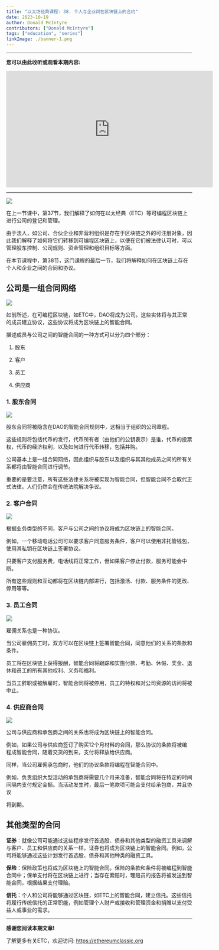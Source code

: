 ```yaml
---
title: "以太坊经典课程: 38. 个人与企业间在区块链上的合约"
date: 2023-10-19
author: Donald McIntyre
contributors: ["Donald McIntyre"]
tags: ["education", "series"]
linkImage: ./banner-1.png
---
```


---
**您可以由此收听或观看本期内容:**

<iframe width="560" height="315" src="https://www.youtube.com/embed/8T_fHNsm_nM?si=89S4yVfgmc1ZyWR6" title="YouTube video player" frameborder="0" allow="accelerometer; autoplay; clipboard-write; encrypted-media; gyroscope; picture-in-picture; web-share" allowfullscreen></iframe>

---

![](./1-zh.png)

在上一节课中，第37节，我们解释了如何在以太经典（ETC）等可编程区块链上进行公司的登记和管理。

由于法人，如公司、合伙企业和非营利组织是存在于区块链之外的可注册对象，因此我们解释了如何将它们转移到可编程区块链上，以便在它们被法律认可时，可以管理股东控制、公司规则、资金管理和组织目标等方面。

在本节课程中，第38节，这门课程的最后一节，我们将解释如何在区块链上存在个人和企业之间的合同和协议。

## 公司是一组合同网络

![](./2-zh.png)

如前所述，在可编程区块链，如ETC中，DAO将成为公司。这些实体将与其正常的成员建立协议，这些协议将成为区块链上的智能合同。

描述成员与公司之间的智能合同的一种方式可以分为四个部分：

1. 股东

2. 客户

3. 员工

4. 供应商

### 1. 股东合同

![](./3-zh.png)

股东合同将被隐含在DAO的智能合同规则中，这相当于组织的公司章程。

这些规则将包括代币的发行，代币所有者（由他们的公钥表示）是谁，代币的投票权，代币的经济权利，以及如何进行代币转移，包括并购。

公司基本上是一组合同网络，因此组织与股东以及组织与其其他成员之间的所有关系都将由智能合同进行调节。

重要的是要注意，所有这些法律关系将被实现为智能合同，但智能合同不会取代正式法律。人们仍然会在传统法院解决争议。

### 2. 客户合同

![](./4-zh.png)

根据业务类型的不同，客户与公司之间的协议将成为区块链上的智能合同。

例如，一个移动电话公司可以要求客户同意服务条件，客户可以使用非托管钱包，使用其私钥在区块链上签署协议。

只要客户支付服务费，电话线将正常工作，但如果客户停止付款，服务可能会中断。

所有这些规则和互动都将在区块链内部进行，包括激活、付款、服务条件的更改、停用等等。

### 3. 员工合同

![](./5-zh.png)

雇佣关系也是一种协议。

当公司雇佣员工时，双方可以在区块链上签署智能合同，同意他们的关系的条款和条件。

员工将在区块链上获得报酬，智能合同将跟踪和实施付款、考勤、休假、奖金、退休和员工的所有其他权利、义务和福利。

当员工辞职或被解雇时，智能合同将被停用，员工的特权和对公司资源的访问将被中止。

### 4. 供应商合同

![](./6-zh.png)

公司与供应商和承包商之间的关系也将成为区块链上的智能合同。

例如，如果公司与供应商签订了购买12个月材料的合同，那么协议的条款将被编程成智能合同，随着交货的到来，支付将释放给供应商。

同样，当公司雇佣承包商时，他们的协议条款将编程在智能合同中。

例如，负责组织大型活动的承包商将需要几个月来准备，智能合同将在特定的时间间隔内支付规定金额。当活动发生时，最后一笔款项可能会支付给承包商，并且协议

将到期。

## 其他类型的合同

**证券**：就像公司可能通过这些程序发行首选股、债券和其他类型的融资工具来调解与客户、员工和供应商的关系一样，证券也将成为区块链上的智能合同。例如，公司将能够通过这些计划发行首选股、债券和其他种类的融资工具。

**保险**：保险政策也将成为区块链上的智能合同。保险的条款和条件将被编程到智能合同中；保单支付将在区块链上进行；当存在索赔时，理赔员的报告将被发送到智能合同，根据结果支付理赔。

**信托**：个人和公司将能够通过区块链，如ETC上的智能合同，建立信托。这些信托将履行传统信托的正常职能，例如管理个人财产或接收和管理资金和捐赠以支付受益人或事业的需求。

---

**感谢您阅读本期文章!**

了解更多有关ETC，欢迎访问: https://ethereumclassic.org
